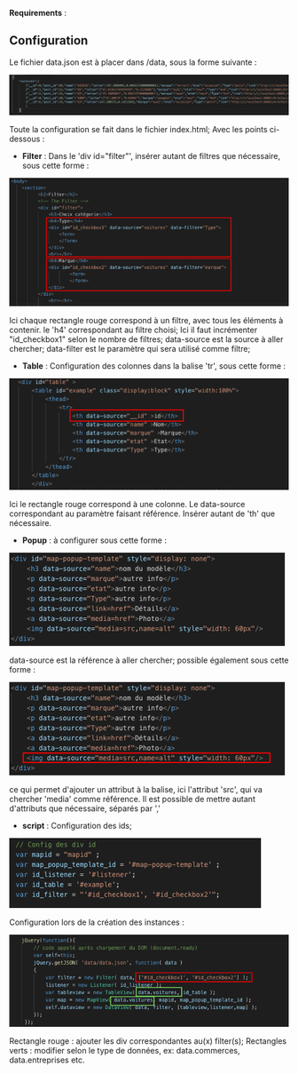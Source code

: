__Requirements__ :

## Configuration 
Le fichier data.json est à placer dans /data, sous la forme suivante : 

![img5](img/img5.png)

Toute la configuration se fait dans le fichier index.html;
Avec les points ci-dessous :

- __Filter__ :
Dans le 'div id="filter"', insérer autant de filtres que nécessaire, sous cette forme :

![img1](img/img1.png)

Ici chaque rectangle rouge correspond à un filtre, avec tous les éléments à contenir.
le 'h4' correspondant au filtre choisi;
Ici il faut incrémenter "id_checkbox1" selon le nombre de filtres;
data-source est la source à aller chercher;
data-filter est le paramètre qui sera utilisé comme filtre;

    
- __Table__ :
Configuration des colonnes dans la balise 'tr', sous cette forme : 

![img2](img/img2.png)

Ici le rectangle rouge correspond à une colonne.
Le data-source correspondant au paramètre faisant référence.
Insérer autant de 'th' que nécessaire.

- __Popup__ : 
à configurer sous cette forme : 

![img3](img/img3.png)

data-source est la référence à aller chercher;
possible également sous cette forme :  

![img3](img/img3_2.png)

ce qui permet d'ajouter un attribut à la balise, ici l'attribut 'src', qui va chercher 'media' comme référence.
Il est possible de mettre autant d'attributs que nécessaire, séparés par ','

- __script__ :
Configuration des ids;

![img4](img/img4.png)

Configuration lors de la création des instances : 

![img6](img/img6.png)

Rectangle rouge : ajouter les div correspondantes au(x) filter(s);
Rectangles verts : modifier selon le type de données, ex: data.commerces, data.entreprises etc.
